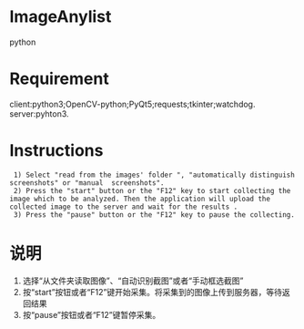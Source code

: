 # ImageAnylist
python
# Requirement
client:python3;OpenCV-python;PyQt5;requests;tkinter;watchdog.
server:pyhton3.
# Instructions 
     1)	Select "read from the images' folder ", "automatically distinguish screenshots" or "manual  screenshots".
     2)	Press the "start" button or the "F12" key to start collecting the image which to be analyzed. Then the application will upload the collected image to the server and wait for the results .
     3)	Press the "pause" button or the "F12" key to pause the collecting.

# 说明
1)	选择“从文件夹读取图像”、“自动识别截图”或者“手动框选截图”
2)	按“start”按钮或者“F12”键开始采集。将采集到的图像上传到服务器，等待返回结果
3)	按“pause”按钮或者“F12”键暂停采集。
